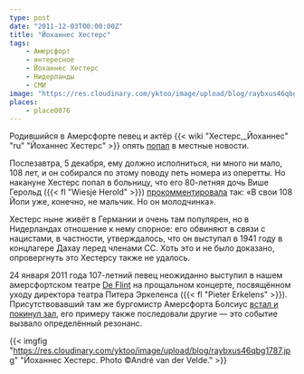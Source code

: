```yaml
---
type: post
date: "2011-12-03T00:00:00Z"
title: "Йоханнес Хестерс"
tags:
    - Амерсфорт
    - интересное
    - Йоханнес Хестерс
    - Нидерланды
    - СМИ
image: "https://res.cloudinary.com/yktoo/image/upload/blog/raybxus46qbg1787.jpg"
places:
    - place0076
---
```


Родившийся в Амерсфорте певец и актёр {{< wiki "Хестерс,_Йоханнес" "ru" "Йоханнес Хестерс" >}} опять [попал](http://www.destadamersfoort.nl/scripts/edoris/edoris.dll?tem=LN_TEXT_VIEW&doc_id=19867092&pageid=134190&naam=Johan-Heesters-in-ziekenhuis-opgenomen) в местные новости.

Послезавтра, 5 декабря, ему должно исполниться, ни много ни мало, 108 лет, и он собирался по этому поводу петь номера из оперетты. Но накануне Хестерс попал в больницу, что его 80-летняя дочь Више Герольд ({{< fl "Wiesje Herold" >}}) [прокомментировала](http://www.bild.de/unterhaltung/leute/johannes-heesters/ich-schaffe-die-108-21286806.bild.html) так: «В свои 108 Йопи уже, конечно, не мальчик. Но он молодчинка».

<!--more-->

Хестерс ныне живёт в Германии и очень там популярен, но в Нидерландах отношение к нему спорное: его обвиняют в связи с нацистами, в частности, утверждалось, что он выступал в 1941 году в концлагере Дахау перед членами СС. Хоть это и не было доказано, опровергнуть это Хестерсу также не удалось.

24 января 2011 года 107-летний певец неожиданно выступил в нашем амерсфортском театре [De Flint](http://www.deflint.nl/) на прощальном концерте, посвящённом уходу директора театра Питера Эркеленса ({{< fl "Pieter Erkelens" >}}). Присутствовавший там же бургомистр Амерсфорта Болсиус [встал и покинул зал](http://www.ad.nl/ad/nl/1012/Binnenland/article/detail/1888159/2011/01/25/Omstreden-Heesters-107-even-terug-in-Amersfoort.dhtml), его примеру также последовали другие — это событие вызвало определённый резонанс.

{{< imgfig "https://res.cloudinary.com/yktoo/image/upload/blog/raybxus46qbg1787.jpg" "Йоханнес Хестерс. Photo ©André van der Velde." >}}
